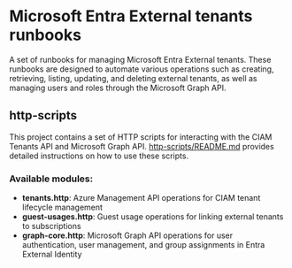 # Microsoft Entra External tenants runbooks

A set of runbooks for managing Microsoft Entra External tenants. These runbooks are designed to automate various operations such as creating, retrieving, listing, updating, and deleting external tenants, as well as managing users and roles through the Microsoft Graph API.

## http-scripts
This project contains a set of HTTP scripts for interacting with the CIAM Tenants API and Microsoft Graph API. [http-scripts/README.md](http-scripts/README.md) provides detailed instructions on how to use these scripts.

### Available modules:
- **tenants.http**: Azure Management API operations for CIAM tenant lifecycle management
- **guest-usages.http**: Guest usage operations for linking external tenants to subscriptions  
- **graph-core.http**: Microsoft Graph API operations for user authentication, user management, and group assignments in Entra External Identity